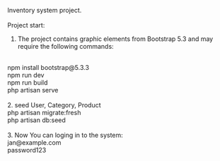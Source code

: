 Inventory system project.<br>
<br>
Project start:<br>
1.  The project contains graphic elements from Bootstrap 5.3 and may require the following commands: <br>
<br>
npm install bootstrap@5.3.3<br>
npm run dev<br>
npm run build<br>
php artisan serve<br>
<br>
2. seed User, Category, Product<br>
php artisan migrate:fresh<br>
php artisan db:seed<br>
<br>
3. Now You can loging in to the system:<br>
jan@example.com<br>
password123<br>
